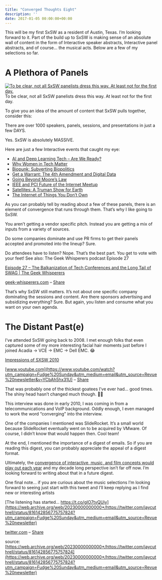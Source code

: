 ```yaml
---
title: "Converged Thoughts Eight"
description: ''
date: 2017-01-05 00:00:00+00:00
---
```


This will be my first SxSW as a resident of Austin, Texas. I’m looking forward to it. Part of the build up to SxSW is making sense of an absolute wall of content in the form of Interactive speaker abstracts, Interactive panel abstracts, and of course… the musical acts. Below are a few of my selections so far.

A Plethora of Panels
====================

[![To be clear, not all SxSW panelists dress this way. At least not for the first day.](https://cuthrell.com/favicon.png "To be clear, not all SxSW panelists dress this way. At least not for the first day.")](https://cuthrell.com/favicon.png)To be clear, not all SxSW panelists dress this way. At least not for the first day.

To give you an idea of the amount of content that SxSW pulls together, consider this:

There are over 1000 speakers, panels, sessions, and presentations in just a few DAYS.

Yes. SxSW is absolutely MASSIVE.

Here are just a few Interactive events that caught my eye:

* [AI and Deep Learning Tech – Are We Ready?](http://schedule.sxsw.com/2017/events/PP60701?utm_campaign=Fudge%20Sunday&utm_medium=email&utm_source=Revue%20newsletter)
* [Why Women in Tech Matter](http://schedule.sxsw.com/2017/events/PP65803?utm_campaign=Fudge%20Sunday&utm_medium=email&utm_source=Revue%20newsletter)
* [Biopunk: Subverting Biopolitics](http://schedule.sxsw.com/2017/events/PP65991?utm_campaign=Fudge%20Sunday&utm_medium=email&utm_source=Revue%20newsletter)
* [Get a Warrant: The 4th Amendment and Digital Data](http://schedule.sxsw.com/2017/events/PP64349?utm_campaign=Fudge%20Sunday&utm_medium=email&utm_source=Revue%20newsletter)
* [Going Beyond Moore’s Law](http://schedule.sxsw.com/2017/events/PP65652?utm_campaign=Fudge%20Sunday&utm_medium=email&utm_source=Revue%20newsletter)
* [IEEE and PCI Future of the Internet Meetup](http://schedule.sxsw.com/2017/events/PP69212?utm_campaign=Fudge%20Sunday&utm_medium=email&utm_source=Revue%20newsletter)
* [Satellites: A Truman Show for Earth](http://schedule.sxsw.com/2017/events/PP66756?utm_campaign=Fudge%20Sunday&utm_medium=email&utm_source=Revue%20newsletter)
* [The Internet of Things You Don’t Own](http://schedule.sxsw.com/2017/events/PP66383?utm_campaign=Fudge%20Sunday&utm_medium=email&utm_source=Revue%20newsletter)

As you can probably tell by reading about a few of these panels, there is an element of convergence that runs through them. That’s why I like going to SxSW.

You aren’t getting a vendor specific pitch. Instead you are getting a mix of inputs from a variety of sources.

Do some companies dominate and use PR firms to get their panels accepted and promoted into the lineup? Sure.

Do attendees have to listen? Nope. That’s the best part. You get to vote with your feet! See also: The Geek Whisperers podcast Episode 27

[Episode 27 – The Balkanization of Tech Conferences and the Long Tail of SWAG | The Geek Whisperers](http://geek-whisperers.com/2013/11/episode-27-the-balkanization-of-tech-conferences-and-the-long-tail-of-swag/?utm_campaign=Fudge%20Sunday&utm_medium=email&utm_source=Revue%20newsletter)

[geek-whisperers.com](http://geek-whisperers.com/2013/11/episode-27-the-balkanization-of-tech-conferences-and-the-long-tail-of-swag/?utm_campaign=Fudge%20Sunday&utm_medium=email&utm_source=Revue%20newsletter) – [Share](http://rev.vu/QQAPO?utm_campaign=Issue&utm_content=share&utm_medium=email&utm_source=Fudge+Sunday)

That’s why SxSW still matters. It’s not about one specific company dominating the sessions and content. Are there sponsors advertising and subsidizing everything? Sure. But again, you listen and consume what you want on your own agenda.

The Distant Past(e)
===================

I’ve attended SxSW going back to 2008. I met enough folks that even captured some of my more interesting facial hair moments just before I joined Acadia -> VCE -> EMC -> Dell EMC. 😂

[Impressions of SXSW 2010](https://www.youtube.com/watch?utm_campaign=Fudge%20Sunday&utm_medium=email&utm_source=Revue%20newsletter&v=YCbAh5hx31U)

[www.youtube.com](https://www.youtube.com/watch?utm_campaign=Fudge%20Sunday&utm_medium=email&utm_source=Revue%20newsletter&v=YCbAh5hx31U) – [Share](http://rev.vu/PQyoq?utm_campaign=Issue&utm_content=share&utm_medium=email&utm_source=Fudge+Sunday)

That was probably one of the thickest goatees I’ve ever had… good times. The shiny head hasn’t changed much though. 👴🏼

This interview was done in early 2010, I was coming in from a telecommunications and VoIP background. Oddly enough, I even managed to work the word “converging” into the interview.

One of the companies I mentioned was SlideRocket. It’s a small world because SlideRocket eventually went on to be acquired by VMware. Of course, I didn’t know that would happen then. Cool team!

At the end, I mentioned the importance of a digest of emails. So if you are reading this digest, you can probably appreciate the appeal of a digest format.

Ultimately, the [convergence of interactive, music, and film concepts would play out each year](https://fudge.org/archive/converged-thoughts-four) and my decade long perspective isn’t far off now. I’m looking forward to writing about that in a future digest.

One final note… if you are curious about the music selections I’m looking forward to seeing just start with this tweet and I’ll keep replying as I find new or interesting artists

[The listening has started… https://t.co/gIO7tvQUiy](https://web.archive.org/web/20230000000000*/https://twitter.com/jaycuthrell/status/816142856775757824?utm_campaign=Fudge%20Sunday&utm_medium=email&utm_source=Revue%20newsletter)

[twitter.com](https://web.archive.org/web/20230000000000*/https://twitter.com/jaycuthrell/status/816142856775757824?utm_campaign=Fudge%20Sunday&utm_medium=email&utm_source=Revue%20newsletter) – [Share](http://rev.vu/Z3406?utm_campaign=Issue&utm_content=share&utm_medium=email&utm_source=Fudge+Sunday)

source: [https://web.archive.org/web/20230000000000*/https://twitter.com/jaycuthrell/status/816142856775757824](https://web.archive.org/web/20230000000000*/https://twitter.com/jaycuthrell/status/816142856775757824?utm_campaign=Fudge%20Sunday&utm_medium=email&utm_source=Revue%20newsletter)

